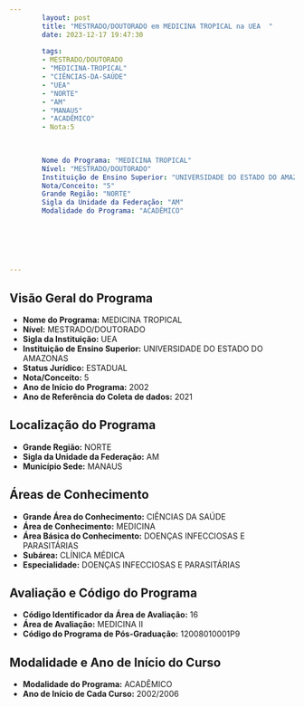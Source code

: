 ```yaml
---
        layout: post
        title: "MESTRADO/DOUTORADO em MEDICINA TROPICAL na UEA  "
        date: 2023-12-17 19:47:30
     
        tags:
        - MESTRADO/DOUTORADO
        - "MEDICINA-TROPICAL"
        - "CIÊNCIAS-DA-SAÚDE"
        - "UEA"
        - "NORTE"
        - "AM"
        - "MANAUS"
        - "ACADÊMICO"
        - Nota:5
        
        

        Nome do Programa: "MEDICINA TROPICAL"
        Nível: "MESTRADO/DOUTORADO"
        Instituição de Ensino Superior: "UNIVERSIDADE DO ESTADO DO AMAZONAS"
        Nota/Conceito: "5"
        Grande Região: "NORTE"
        Sigla da Unidade da Federação: "AM"
        Modalidade do Programa: "ACADÊMICO"
        
        
        
        
        
        
---
```

## Visão Geral do Programa
- **Nome do Programa:** MEDICINA TROPICAL
- **Nível:** MESTRADO/DOUTORADO
- **Sigla da Instituição:** UEA
- **Instituição de Ensino Superior:** UNIVERSIDADE DO ESTADO DO AMAZONAS
- **Status Jurídico:** ESTADUAL
- **Nota/Conceito:** 5
- **Ano de Início do Programa:** 2002
- **Ano de Referência do Coleta de dados:** 2021

## Localização do Programa
- **Grande Região:** NORTE
- **Sigla da Unidade da Federação:** AM
- **Município Sede:** MANAUS

## Áreas de Conhecimento
- **Grande Área do Conhecimento:** CIÊNCIAS DA SAÚDE
- **Área de Conhecimento:** MEDICINA
- **Área Básica do Conhecimento:** DOENÇAS INFECCIOSAS E PARASITÁRIAS
- **Subárea:** CLÍNICA MÉDICA
- **Especialidade:** DOENÇAS INFECCIOSAS E PARASITÁRIAS

## Avaliação e Código do Programa
- **Código Identificador da Área de Avaliação:** 16
- **Área de Avaliação:** MEDICINA II
- **Código do Programa de Pós-Graduação:** 12008010001P9


## Modalidade e Ano de Início do Curso
- **Modalidade do Programa:** ACADÊMICO
- **Ano de Início de Cada Curso:** 2002/2006
